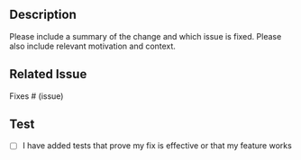 ## Description

Please include a summary of the change and which issue is fixed.
Please also include relevant motivation and context.

## Related Issue

Fixes # (issue)

## Test

- [ ] I have added tests that prove my fix is effective or that my feature works